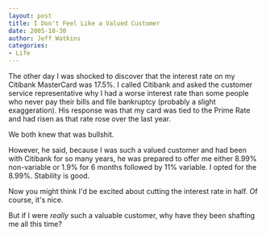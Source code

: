 ```yaml
---
layout: post
title: I Don't Feel Like a Valued Customer
date: 2005-10-30
author: Jeff Watkins
categories:
- Life
---
```


The other day I was shocked to discover that the interest rate on my Citibank MasterCard was 17.5%. I called Citibank and asked the customer service representative why I had a worse interest rate than some people who never pay their bills and file bankruptcy (probably a slight exaggeration). His response was that my card was tied to the Prime Rate and had risen as that rate rose over the last year.

We both knew that was bullshit.

However, he said, because I was such a valued customer and had been with Citibank for so many years, he was prepared to offer me either 8.99% non-variable or 1.9% for 6 months followed by 11% variable. I opted for the 8.99%. Stability is good.

Now you might think I'd be excited about cutting the interest rate in half. Of course, it's nice.

But if I were *really* such a valuable customer, why have they been shafting me all this time?
